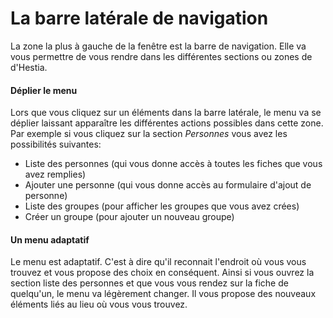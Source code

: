 # La barre latérale de navigation

La zone la plus à gauche de la fenêtre est la barre de navigation. Elle va vous permettre de vous rendre dans les différentes sections ou zones de d'Hestia. 

#### Déplier le menu
Lors que vous cliquez sur un éléments dans la barre latérale, le menu va se déplier laissant apparaître les différentes actions possibles dans cette zone. Par exemple si vous cliquez sur la section *Personnes* vous avez les possibilités suivantes: 

* Liste des personnes (qui vous donne accès à toutes les fiches que vous avez remplies)
* Ajouter une personne (qui vous donne accès au formulaire d'ajout de personne)
* Liste des groupes (pour afficher les groupes que vous avez crées)
* Créer un groupe (pour ajouter un nouveau groupe)

#### Un menu adaptatif
Le menu est adaptatif. C'est à dire qu'il reconnait l'endroit où vous vous trouvez et vous propose des choix en conséquent. Ainsi si vous ouvrez la section liste des personnes et que vous vous rendez sur la fiche de quelqu'un, le menu va légèrement changer. Il vous propose des nouveaux éléments liés au lieu où vous vous trouvez.

